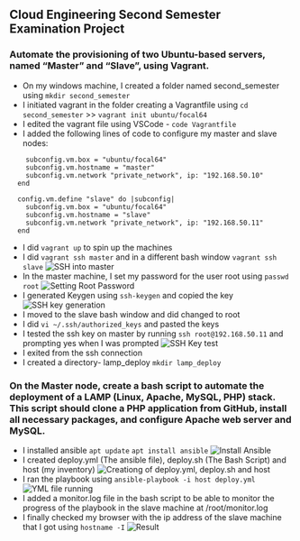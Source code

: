 ## Cloud Engineering Second Semester Examination Project

### Automate the provisioning of two Ubuntu-based servers, named “Master” and “Slave”, using Vagrant.

- On my windows machine, I created a folder named second_semester using `mkdir second_semester` 
- I initiated vagrant in the folder creating a Vagrantfile using `cd second_semester` >> `vagrant init ubuntu/focal64`
- I edited the vagrant file using VSCode - `code Vagrantfile`
- I added the following lines of code to configure my master and slave nodes:
```  config.vm.define "master" do |subconfig|
    subconfig.vm.box = "ubuntu/focal64"
    subconfig.vm.hostname = "master"
    subconfig.vm.network "private_network", ip: "192.168.50.10"
  end

  config.vm.define "slave" do |subconfig|
    subconfig.vm.box = "ubuntu/focal64"
    subconfig.vm.hostname = "slave"
    subconfig.vm.network "private_network", ip: "192.168.50.11"
  end
```
- I did `vagrant up` to spin up the machines
- I did `vagrant ssh master` and in a different bash window `vagrant ssh slave`
![SSH into master](../images/vagrant_ssh_into_master.png)
- In the master machine, I set my password for the user root using `passwd root`
![Setting Root Password](../images/change_to_root.png)
- I generated Keygen using `ssh-keygen` and copied the key
![SSH key generation](../images/generate_keygen.png)
- I moved to the slave bash window and did changed to root
- I did `vi ~/.ssh/authorized_keys` and pasted the keys
- I tested the ssh key on master by running `ssh root@192.168.50.11` and prompting yes when I was prompted
![SSH Key test](../images/test_ssh_into_slave.png)
- I exited from the ssh connection
- I created a directory- lamp_deploy `mkdir lamp_deploy`

### On the Master node, create a bash script to automate the deployment of a LAMP (Linux, Apache, MySQL, PHP) stack. This script should clone a PHP application from GitHub, install all necessary packages, and configure Apache web server and MySQL.

- I installed ansible `apt update` `apt install ansible`
![Install Ansible](../images/ansible_install.png)
- I created deploy.yml (The ansible file), deploy.sh (The Bash Script) and host (my inventory)
![Creationg of deploy.yml, deploy.sh and host](../images/create%20deploy.png)
- I ran the playbook using `ansible-playbook -i host deploy.yml`
![YML file running](../images/playbook_result.png)
- I added a monitor.log file in the bash script to be able to monitor the progress of the playbook in the slave machine at /root/monitor.log
- I finally checked my browser with the ip address of the slave machine that I got using `hostname -I`
![Result](../images/php_app.png)